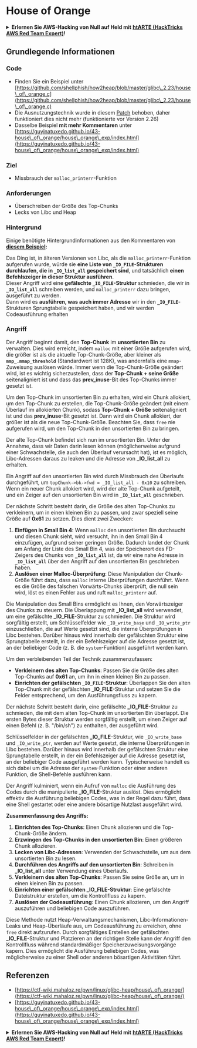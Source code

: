 # House of Orange

<details>

<summary><strong>Erlernen Sie AWS-Hacking von Null auf Held mit</strong> <a href="https://training.hacktricks.xyz/courses/arte"><strong>htARTE (HackTricks AWS Red Team Expert)</strong></a><strong>!</strong></summary>

Andere Möglichkeiten, HackTricks zu unterstützen:

* Wenn Sie Ihr **Unternehmen in HackTricks beworben sehen möchten** oder **HackTricks als PDF herunterladen möchten**, überprüfen Sie die [**ABONNEMENTPLÄNE**](https://github.com/sponsors/carlospolop)!
* Holen Sie sich das [**offizielle PEASS & HackTricks-Merchandise**](https://peass.creator-spring.com)
* Entdecken Sie [**The PEASS Family**](https://opensea.io/collection/the-peass-family), unsere Sammlung exklusiver [**NFTs**](https://opensea.io/collection/the-peass-family)
* **Treten Sie der** 💬 [**Discord-Gruppe**](https://discord.gg/hRep4RUj7f) oder der [**Telegram-Gruppe**](https://t.me/peass) bei oder **folgen** Sie uns auf **Twitter** 🐦 [**@hacktricks\_live**](https://twitter.com/hacktricks\_live)**.**
* **Teilen Sie Ihre Hacking-Tricks, indem Sie PRs an die** [**HackTricks**](https://github.com/carlospolop/hacktricks) und [**HackTricks Cloud**](https://github.com/carlospolop/hacktricks-cloud) GitHub-Repositories einreichen.

</details>

## Grundlegende Informationen

### Code

* Finden Sie ein Beispiel unter [https://github.com/shellphish/how2heap/blob/master/glibc\_2.23/house\_of\_orange.c](https://github.com/shellphish/how2heap/blob/master/glibc\_2.23/house\_of\_orange.c)
* Die Ausnutzungstechnik wurde in diesem [Patch](https://sourceware.org/git/?p=glibc.git;a=blobdiff;f=stdlib/abort.c;h=117a507ff88d862445551f2c07abb6e45a716b75;hp=19882f3e3dc1ab830431506329c94dcf1d7cc252;hb=91e7cf982d0104f0e71770f5ae8e3faf352dea9f;hpb=0c25125780083cbba22ed627756548efe282d1a0) behoben, daher funktioniert dies nicht mehr (funktionierte vor Version 2.26)
* Dasselbe Beispiel **mit mehr Kommentaren** unter [https://guyinatuxedo.github.io/43-house\_of\_orange/house\_orange\_exp/index.html](https://guyinatuxedo.github.io/43-house\_of\_orange/house\_orange\_exp/index.html)

### Ziel

* Missbrauch der `malloc_printerr`-Funktion

### Anforderungen

* Überschreiben der Größe des Top-Chunks
* Lecks von Libc und Heap

### Hintergrund

Einige benötigte Hintergrundinformationen aus den Kommentaren von [**diesem Beispiel**](https://guyinatuxedo.github.io/43-house\_of\_orange/house\_orange\_exp/index.html)**:**

Das Ding ist, in älteren Versionen von Libc, als die `malloc_printerr`-Funktion aufgerufen wurde, würde sie **eine Liste von `_IO_FILE`-Strukturen durchlaufen, die in `_IO_list_all` gespeichert sind**, und tatsächlich **einen Befehlszeiger in dieser Struktur ausführen**.\
Dieser Angriff wird eine **gefälschte `_IO_FILE`-Struktur** schmieden, die wir in **`_IO_list_all`** schreiben werden, und `malloc_printerr` dazu bringen, ausgeführt zu werden.\
Dann wird es **ausführen, was auch immer Adresse** wir in den **`_IO_FILE`**-Strukturen Sprungtabelle gespeichert haben, und wir werden Codeausführung erhalten

### Angriff

Der Angriff beginnt damit, den **Top-Chunk** im **unsortierten Bin** zu verwalten. Dies wird erreicht, indem `malloc` mit einer Größe aufgerufen wird, die größer ist als die aktuelle Top-Chunk-Größe, aber kleiner als **`mmp_.mmap_threshold`** (Standardwert ist 128K), was andernfalls eine `mmap`-Zuweisung auslösen würde. Immer wenn die Top-Chunk-Größe geändert wird, ist es wichtig sicherzustellen, dass der **Top-Chunk + seine Größe** seitenaligniert ist und dass das **prev\_inuse**-Bit des Top-Chunks immer gesetzt ist.

Um den Top-Chunk im unsortierten Bin zu erhalten, wird ein Chunk allokiert, um den Top-Chunk zu erstellen, die Top-Chunk-Größe geändert (mit einem Überlauf im allokierten Chunk), sodass **Top-Chunk + Größe** seitenaligniert ist und das **prev\_inuse**-Bit gesetzt ist. Dann wird ein Chunk allokiert, der größer ist als die neue Top-Chunk-Größe. Beachten Sie, dass `free` nie aufgerufen wird, um den Top-Chunk in den unsortierten Bin zu bringen.

Der alte Top-Chunk befindet sich nun im unsortierten Bin. Unter der Annahme, dass wir Daten darin lesen können (möglicherweise aufgrund einer Schwachstelle, die auch den Überlauf verursacht hat), ist es möglich, Libc-Adressen daraus zu leaken und die Adresse von **\_IO\_list\_all** zu erhalten.

Ein Angriff auf den unsortierten Bin wird durch Missbrauch des Überlaufs durchgeführt, um `topChunk->bk->fwd = _IO_list_all - 0x10` zu schreiben. Wenn ein neuer Chunk allokiert wird, wird der alte Top-Chunk aufgeteilt, und ein Zeiger auf den unsortierten Bin wird in **`_IO_list_all`** geschrieben.

Der nächste Schritt besteht darin, die Größe des alten Top-Chunks zu verkleinern, um in einen kleinen Bin zu passen, und zwar speziell seine Größe auf **0x61** zu setzen. Dies dient zwei Zwecken:

1. **Einfügen in Small Bin 4**: Wenn `malloc` den unsortierten Bin durchsucht und diesen Chunk sieht, wird versucht, ihn in den Small Bin 4 einzufügen, aufgrund seiner geringen Größe. Dadurch landet der Chunk am Anfang der Liste des Small Bin 4, was der Speicherort des FD-Zeigers des Chunks von **`_IO_list_all`** ist, da wir eine nahe Adresse in **`_IO_list_all`** über den Angriff auf den unsortierten Bin geschrieben haben.
2. **Auslösen einer Malloc-Überprüfung**: Diese Manipulation der Chunk-Größe führt dazu, dass `malloc` interne Überprüfungen durchführt. Wenn es die Größe des falschen Vorwärts-Chunks überprüft, die null sein wird, löst es einen Fehler aus und ruft `malloc_printerr` auf.

Die Manipulation des Small Bins ermöglicht es Ihnen, den Vorwärtszeiger des Chunks zu steuern. Die Überlappung mit **\_IO\_list\_all** wird verwendet, um eine gefälschte **\_IO\_FILE**-Struktur zu schmieden. Die Struktur wird sorgfältig erstellt, um Schlüsselfelder wie `_IO_write_base` und `_IO_write_ptr` einzuschließen, die auf Werte gesetzt sind, die interne Überprüfungen in Libc bestehen. Darüber hinaus wird innerhalb der gefälschten Struktur eine Sprungtabelle erstellt, in der ein Befehlszeiger auf die Adresse gesetzt ist, an der beliebiger Code (z. B. die `system`-Funktion) ausgeführt werden kann.

Um den verbleibenden Teil der Technik zusammenzufassen:

* **Verkleinern des alten Top-Chunks**: Passen Sie die Größe des alten Top-Chunks auf **0x61** an, um ihn in einen kleinen Bin zu passen.
* **Einrichten der gefälschten `_IO_FILE`-Struktur**: Überlappen Sie den alten Top-Chunk mit der gefälschten **\_IO_FILE**-Struktur und setzen Sie die Felder entsprechend, um den Ausführungsfluss zu kapern.

Der nächste Schritt besteht darin, eine gefälschte **\_IO_FILE**-Struktur zu schmieden, die mit dem alten Top-Chunk im unsortierten Bin überlappt. Die ersten Bytes dieser Struktur werden sorgfältig erstellt, um einen Zeiger auf einen Befehl (z. B. "/bin/sh") zu enthalten, der ausgeführt wird.

Schlüsselfelder in der gefälschten **\_IO_FILE**-Struktur, wie `_IO_write_base` und `_IO_write_ptr`, werden auf Werte gesetzt, die interne Überprüfungen in Libc bestehen. Darüber hinaus wird innerhalb der gefälschten Struktur eine Sprungtabelle erstellt, in der ein Befehlszeiger auf die Adresse gesetzt ist, an der beliebiger Code ausgeführt werden kann. Typischerweise handelt es sich dabei um die Adresse der `system`-Funktion oder einer anderen Funktion, die Shell-Befehle ausführen kann.

Der Angriff kulminiert, wenn ein Aufruf von `malloc` die Ausführung des Codes durch die manipulierte **\_IO_FILE**-Struktur auslöst. Dies ermöglicht effektiv die Ausführung beliebigen Codes, was in der Regel dazu führt, dass eine Shell gestartet oder eine andere bösartige Nutzlast ausgeführt wird.

**Zusammenfassung des Angriffs:**

1. **Einrichten des Top-Chunks**: Einen Chunk allozieren und die Top-Chunk-Größe ändern.
2. **Erzwingen des Top-Chunks in den unsortierten Bin**: Einen größeren Chunk allozieren.
3. **Lecken von Libc-Adressen**: Verwenden der Schwachstelle, um aus dem unsortierten Bin zu lesen.
4. **Durchführen des Angriffs auf den unsortierten Bin**: Schreiben in **\_IO\_list\_all** unter Verwendung eines Überlaufs.
5. **Verkleinern des alten Top-Chunks**: Passen Sie seine Größe an, um in einen kleinen Bin zu passen.
6. **Einrichten einer gefälschten \_IO\_FILE-Struktur**: Eine gefälschte Dateistruktur erstellen, um die Kontrollfluss zu kapern.
7. **Auslösen der Codeausführung**: Einen Chunk allozieren, um den Angriff auszuführen und beliebigen Code auszuführen.

Diese Methode nutzt Heap-Verwaltungsmechanismen, Libc-Informationen-Leaks und Heap-Überläufe aus, um Codeausführung zu erreichen, ohne `free` direkt aufzurufen. Durch sorgfältiges Erstellen der gefälschten **\_IO_FILE**-Struktur und Platzieren an der richtigen Stelle kann der Angriff den Kontrollfluss während standardmäßiger Speicherzuweisungsvorgänge kapern. Dies ermöglicht die Ausführung beliebigen Codes, was möglicherweise zu einer Shell oder anderen bösartigen Aktivitäten führt.
## Referenzen

* [https://ctf-wiki.mahaloz.re/pwn/linux/glibc-heap/house\_of\_orange/](https://ctf-wiki.mahaloz.re/pwn/linux/glibc-heap/house\_of\_orange/)
* [https://guyinatuxedo.github.io/43-house\_of\_orange/house\_orange\_exp/index.html](https://guyinatuxedo.github.io/43-house\_of\_orange/house\_orange\_exp/index.html)

<details>

<summary><strong>Erlernen Sie AWS-Hacking von Null auf Held mit</strong> <a href="https://training.hacktricks.xyz/courses/arte"><strong>htARTE (HackTricks AWS Red Team Expert)</strong></a><strong>!</strong></summary>

Andere Möglichkeiten, HackTricks zu unterstützen:

* Wenn Sie Ihr **Unternehmen in HackTricks beworben sehen möchten** oder **HackTricks im PDF-Format herunterladen möchten**, überprüfen Sie die [**ABONNEMENTPLÄNE**](https://github.com/sponsors/carlospolop)!
* Holen Sie sich das [**offizielle PEASS & HackTricks-Merchandise**](https://peass.creator-spring.com)
* Entdecken Sie [**The PEASS Family**](https://opensea.io/collection/the-peass-family), unsere Sammlung exklusiver [**NFTs**](https://opensea.io/collection/the-peass-family)
* **Treten Sie der** 💬 [**Discord-Gruppe**](https://discord.gg/hRep4RUj7f) oder der [**Telegram-Gruppe**](https://t.me/peass) bei oder **folgen** Sie uns auf **Twitter** 🐦 [**@hacktricks\_live**](https://twitter.com/hacktricks\_live)**.**
* **Teilen Sie Ihre Hacking-Tricks, indem Sie PRs an die** [**HackTricks**](https://github.com/carlospolop/hacktricks) und [**HackTricks Cloud**](https://github.com/carlospolop/hacktricks-cloud) GitHub-Repositories einreichen.

</details>
